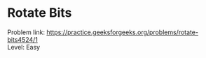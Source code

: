 # Rotate Bits
Problem link: https://practice.geeksforgeeks.org/problems/rotate-bits4524/1 <br>
Level: Easy
